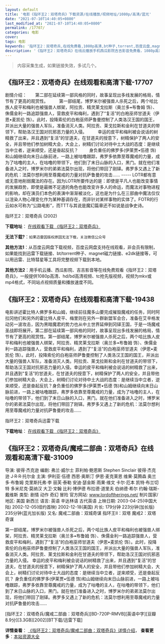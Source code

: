 ```yaml
---
layout: default
title: '电影《指环王2：双塔奇兵》下载资源/在线播放/视频地址/1080p/高清/蓝光'
date: "2021-07-10T14:40:05+0800"
last_modified_at: "2021-07-10T14:40:05+0800"
permalink: /17707/
categories: 电影
cover:
tags: 电影
keywords: '指环王2：双塔奇兵,在线免费看,1080p高清,bt种子,torrent,百度云盘,magnet,磁力链,迅雷下载资源'
description: '《指环王2：双塔奇兵》在线云播放手机西瓜影院吉吉影音免费看，1080p高清bd/hd未删减完整版和tc抢先枪版，mkv/mp4格式，附带bt/torrent种子、magnet/磁力链、百度云盘、网盘资源迅雷下载链接'
---
```


>内容采集生成，如果链接失效，多试几个。


## 《指环王2：双塔奇兵》在线观看和高清下载-17707

剧情介绍：　　第二部在延续第一部风格的同时，故事呈现出多线发展的格局，情节有了更高的观赏性。  　　第一部结尾，博罗米尔被强兽人杀死之后，两个哈比族人皮平和梅利也被强兽人绑架，阿拉贡、精灵莱戈拉斯（奥兰多•布鲁姆 饰）、侏儒金利一路追踪强兽人，营救皮平和梅利，遇到了“复活”的白袍巫师甘道夫（伊恩•麦凯伦 饰）。此时，投降索伦的白袍巫师萨鲁曼控制了人类洛汉王国的国王，并派出大量的强兽人军队，准备消灭人类。阿拉贡、莱戈拉斯和金利在甘道夫的带领下，帮助洛汉王国对抗邪恶力量的入侵。  　　幸运的皮平和梅利被会说话的树精救了出来，并且遇到“复活”的甘道夫，在甘道夫的授意下，树精保护了两人的安全，并且带他们参加树精大会，大会上，树精们讨论对待中土大战的态度：是继续当中立者，逆来顺受，还是奋起反抗？  　　身负重任的佛罗多(伊莱贾•伍德 饰)和山姆继续向末日山脉前进，一路上被咕噜跟踪，弗罗多依靠至尊魔戒的力量，成为了咕噜的主人，在咕噜的带领下，他们到了末日山脉的入口，黑门。就在他们准备进入之时，博罗米尔的弟弟法莫尔出现，将他们带回了刚铎。弗罗多又遇上了新的危机：法莫尔想利用至尊魔戒的力量对抗萨鲁曼的攻击…… ----- LOTR都有意或无意地削弱魔法的存在。因为LOTR所要传达的是：即使是平凡人也能改变事情的发展趋势，即使是最微不足道的角色也能改变许多人的命运，而魔法对事物进程的影响，却在演员们本色的表演中渐渐被淡化，这也是为什么在三部曲中魔法仅仅以渲染人物心理变化作为某种基调存在，而非针对某样事物的实体了。FOTR的行云如水可称为“公路电影”，而TTT与其说是魔幻篇章还不如说是战争史诗。


指环王2：双塔奇兵 (2002)

**下载地址**： [在线观看下载 《指环王2：双塔奇兵》](https://www.btbtdy.me/btdy/dy3456.html) 


**无法下载?**：`如果迅雷因版权原因无法下载，关注微信公众号 `

**其他方法1**：从百度云网盘下载视频，百度云网盘支持在线观看，非会员有限制，如果能找到迅雷下载链接、bt/torrent种子、magnet磁力链接、e2dk链接等，可以用迅雷、比特彗星等工具将完整视频下载到本地。

**其他方法2**：用手机云播、西瓜影院、吉吉影音等在线免费观看《指环王2：双塔奇兵》，一般提供1080p高清、hd/bd高清视频、tc抢先版视频，视频为mkv或mp4格式，不同站点视频质量和播放速度不同。


## 《指环王2：双塔奇兵》在线观看和高清下载-19438

电影讲述霍比特人佛罗多和山姆，继续前往魔多山要完成摧毁魔戒的任务，同时阿拉冈他们和另外的霍比特人皮平、梅里则在另外一群新盟军会合，准备在艾辛格发动另一波攻击，因为黑暗魔君的势力也从中土世界延伸到冈铎王国，于是一场魔戒圣战即将展开。第二部在延续第一部风格的同时，故事呈现出多线发展的格局，情节有了更高的观赏性。第一部结尾，博罗米尔被强兽人杀死之后，两个哈比族人皮平和梅利也被强兽人绑架，阿拉贡、精灵莱戈拉斯（奥兰多•布鲁姆 饰）、侏儒金利一路追踪强兽人，营救皮平和梅利，遇到了“复活”的白袍巫师甘道夫（伊恩•麦凯伦 饰）。此时，投降索伦的白袍巫师萨鲁曼控制了人类洛汉王国的国王，并派出大量的强兽人军队，准备消灭人类。阿拉贡、莱戈拉斯和金利在甘道夫的带领下，帮助洛汉王国对抗邪恶力量的入侵。幸运的皮平和梅利被会说话的树精救了出来，并且遇到“复活”的甘道夫，在甘道夫的授意下，树精保护了两人的安全，并且带他们参加树精大会，大会上，树精们讨论对待中土大战的态度：是继续当中立者，逆来顺受，还是奋起反抗？身负重任的佛罗多(伊莱贾•伍德 饰)和山姆继续向末日山脉前进，一路上被咕噜跟踪，弗罗多依靠至尊魔戒的力量，成为了咕噜的主人，在咕噜的带领下，他们到了末日山脉的入口，黑门。就在他们准备进入之时，博罗米尔的弟弟法莫尔出现，将他们带回了刚铎。弗罗多又遇上了新的危机：法莫尔想利用至尊魔戒的力量对抗萨鲁曼的攻击……


指环王2：双塔奇兵迅雷下载

**下载地址**： [在线观看下载 《指环王2：双塔奇兵》](https://www.993dy.com//vod-detail-id-29597.html) 


## 《指环王2：双塔奇兵/魔戒二部曲：双塔奇兵》在线观看和高清下载-31009

导演: 彼得·杰克逊 编剧: 弗兰·威尔士 菲利帕·鲍恩斯 Stephen Sinclair 彼得·杰克逊 J·R·R·托尔金 主演: 伊利亚·伍德 西恩·奥斯汀 伊恩·麦克莱恩 维果·莫腾森 奥兰多·布鲁姆 克里斯托弗·李 丽芙·泰勒 安迪·瑟金斯 雨果·维文 卡尔·厄本 凯特·布兰切特 多米尼克·莫纳汉 大卫·文翰 比利·博伊德 布拉德·道里夫 伯纳德·希尔 约翰·瑞斯-戴维斯 类型: 剧情 动作 奇幻 冒险 官方网站: www.lordoftherings.net/ 制片国家/地区: 美国 新西兰 语言: 英语 辛达林语 古代英语 上映日期: 2003-04-25(中国大陆) 2002-12-05(纽约首映) 2002-12-18(美国) 片长: 179分钟 223分钟(加长版) 235分钟(蓝光加长版) 又名: 魔戒二部曲：双城奇谋 指环王II：双塔 魔戒2：双塔奇谋

第一部结尾，博罗米尔被强兽人杀死之后，两个哈比族人皮平和梅利也被强兽人绑架，阿拉贡、精灵莱戈拉斯（奥兰多•布鲁姆 饰）、侏儒金利一路追踪强兽人，营救皮平和梅利，遇到了“复活”的白袍巫师甘道夫（伊恩•麦凯伦 饰）。此时，投降索伦的白袍巫师萨鲁曼控制了人类洛汉王国的国王，并派出大量的强兽人军队，准备消灭人类。阿拉贡、莱戈拉斯和金利在甘道夫的带领下，帮助洛汉王国对抗邪恶力量的入侵。 幸运的皮平和梅利被会说话的树精救了出来，并且遇到“复活”的甘道夫，在甘道夫的授意下，树精保护了两人的安全，并且带他们参加树精大会，大会上，树精们讨论对待中土大战的态度：是继续当中立者，逆来顺受，还是奋起反抗？ 身负重任的佛罗多(伊莱贾•伍德 饰)和山姆继续向末日山脉前进，一路上被咕噜跟踪，弗罗多依靠至尊魔戒的力量，成为了咕噜的主人，在咕噜的带领下，他们到了末日山脉的入口，黑门。就在他们准备进入之时，博罗米尔的弟弟法莫尔出现，将他们带回了刚铎。弗罗多又遇上了新的危机：法莫尔想利用至尊魔戒的力量对抗萨鲁曼的攻击……


[指环王2：双塔奇兵/魔戒二部曲：双塔奇兵][BD-720P-RMVB][英语中字][豆瓣8.9分][3.3GB][2002][BT下载/迅雷下载]

**详情查看**： [《指环王2：双塔奇兵/魔戒二部曲：双塔奇兵》详情介绍](/movie/31009/)， **查看更多**：[本站资源大全](/movie/t/all/)

